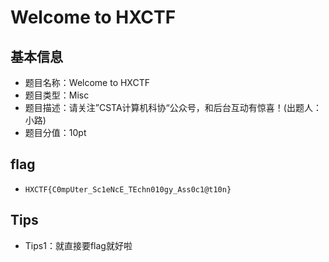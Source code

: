 # Welcome to HXCTF

## 基本信息

- 题目名称：Welcome to HXCTF
- 题目类型：Misc
- 题目描述：请关注”CSTA计算机科协“公众号，和后台互动有惊喜！(出题人：小路)
- 题目分值：10pt

## flag
- `HXCTF{C0mpUter_Sc1eNcE_TEchn010gy_Ass0c1@t10n}`

## Tips
- Tips1：就直接要flag就好啦